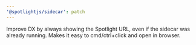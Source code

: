 ```yaml
---
'@spotlightjs/sidecar': patch
---
```


Improve DX by always showing the Spotlight URL, even if the sidecar was already running. Makes it easy to cmd/ctrl+click
and open in browser.
